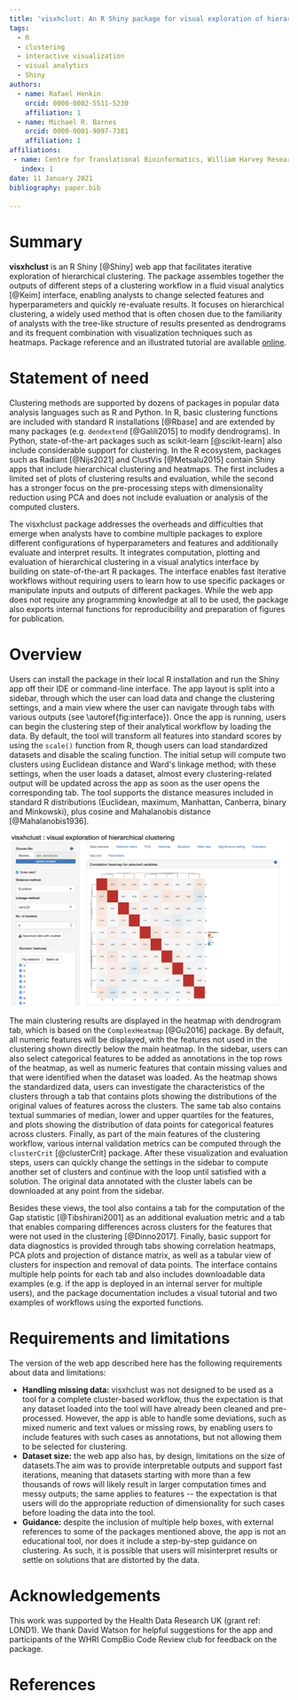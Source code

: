 ```yaml
---
title: 'visxhclust: An R Shiny package for visual exploration of hierarchical clustering'
tags:
  - R
  - clustering
  - interactive visualization
  - visual analytics
  - Shiny
authors:
  - name: Rafael Henkin
    orcid: 0000-0002-5511-5230
    affiliation: 1
  - name: Michael R. Barnes
    orcid: 0000-0001-9097-7381
    affiliation: 1
affiliations:
 - name: Centre for Translational Bioinformatics, William Harvey Research Institute, Faculty of Medicine and Dentistry, Queen Mary University of London
   index: 1
date: 11 January 2021
bibliography: paper.bib

---
```


# Summary

**visxhclust** is an R Shiny [@Shiny] web app that facilitates iterative exploration of hierarchical clustering. The package assembles together the outputs of different steps of a clustering workflow in a fluid visual analytics [@Keim] interface, enabling analysts to change selected features and hyperparameters and quickly re-evaluate results. It focuses on hierarchical clustering, a widely used method that is often chosen due to the familiarity of analysts with the tree-like structure of results presented as dendrograms and its frequent combination with visualization techniques such as heatmaps. Package reference and an illustrated tutorial are available [online](https://rhenkin.github.io/visxhclust/articles/visxhclust.html).

# Statement of need

Clustering methods are supported by dozens of packages in popular data analysis languages such as R and Python. In R, basic clustering functions are included with standard R installations [@Rbase] and are extended by many packages (e.g. `dendextend` [@Galili2015] to modify dendrograms). In Python, state-of-the-art packages such as scikit-learn [@scikit-learn] also include considerable support for clustering. In the R ecosystem, packages such as Radiant [@Nijs2021] and ClustVis [@Metsalu2015] contain Shiny apps that include hierarchical clustering and heatmaps. The first includes a limited set of plots of clustering results and evaluation, while the second has a stronger focus on the pre-processing steps with dimensionality reduction using PCA and does not include evaluation or analysis of the computed clusters. 

The visxhclust package addresses the overheads and difficulties that emerge when analysts have to combine multiple packages to explore different configurations of hyperparameters and features and additionally evaluate and interpret results. It integrates computation, plotting and evaluation of hierarchical clustering in a visual analytics interface by building on state-of-the-art R packages. The interface enables fast iterative workflows without requiring users to learn how to use specific packages or manipulate inputs and outputs of different packages. While the web app does not require any programming knowledge at all to be used, the package also exports internal functions for reproducibility and preparation of figures for publication.

# Overview

Users can install the package in their local R installation and run the Shiny app off their IDE or command-line interface. The app layout is split into a sidebar, through which the user can load data and change the clustering settings, and a main view where the user can navigate through tabs with various outputs (see \autoref{fig:interface}). Once the app is running, users can begin the clustering step of their analytical workflow by loading the data. By default, the tool will transform all features into standard scores by using the `scale()` function from R, though users can load standardized datasets and disable the scaling function. The initial setup will compute two clusters using Euclidean distance and Ward's linkage method; with these settings, when the user loads a dataset, almost every clustering-related output will be updated across the app as soon as the user opens the corresponding tab. The tool supports the distance measures included in standard R distributions (Euclidean, maximum, Manhattan, Canberra, binary and Minkowski), plus cosine and Mahalanobis distance [@Mahalanobis1936]. 

![Interface of visxhclust after loading a dataset.\label{fig:interface}](interface.png)

The main clustering results are displayed in the heatmap with dendrogram tab, which is based on the `ComplexHeatmap` [@Gu2016] package. By default, all numeric features will be displayed, with the features not used in the clustering shown directly below the main heatmap. In the sidebar, users can also select categorical features to be added as annotations in the top rows of the heatmap, as well as numeric features that contain missing values and that were identified when the dataset was loaded. As the heatmap shows the standardized data, users can investigate the characteristics of the clusters through a tab that contains plots showing the distributions of the original values of features across the clusters. The same tab also contains textual summaries of median, lower and upper quartiles for the features, and plots showing the distribution of data points for categorical features across clusters. Finally, as part of the main features of the clustering workflow, various internal validation metrics can be computed through the `clusterCrit` [@clusterCrit] package. After these visualization and evaluation steps, users can quickly change the settings in the sidebar to compute another set of clusters and continue with the loop until satisfied with a solution. The original data annotated with the cluster labels can be downloaded at any point from the sidebar.

Besides these views, the tool also contains a tab for the computation of the Gap statistic [@Tibshirani2001] as an additional evaluation metric and a tab that enables comparing differences across clusters for the features that were not used in the clustering [@Dinno2017]. Finally, basic support for data diagnostics is provided through tabs showing correlation heatmaps, PCA plots and projection of distance matrix, as well as a tabular view of clusters for inspection and removal of data points. The interface contains multiple help points for each tab and also includes downloadable data examples (e.g. if the app is deployed in an internal server for multiple users), and the package documentation includes a visual tutorial and two examples of workflows using the exported functions.

# Requirements and limitations

The version of the web app described here has the following requirements about data and limitations:

- **Handling missing data:** visxhclust was not designed to be used as a tool for a complete cluster-based workflow, thus the expectation is that any dataset loaded into the tool will have already been cleaned and pre-processed. However, the app is able to handle some deviations, such as mixed numeric and text values or missing rows, by enabling users to include features with such cases as annotations, but not allowing them to be selected for clustering.
- **Dataset size:** the web app also has, by design, limitations on the size of datasets.The aim was to provide interpretable outputs and support fast iterations, meaning that datasets starting with more than a few thousands of rows will likely result in larger computation times and messy outputs; the same applies to features -- the expectation is that users will do the appropriate reduction of dimensionality for such cases before loading the data into the tool.
- **Guidance:** despite the inclusion of multiple help boxes, with external references to some of the packages mentioned above, the app is not an educational tool, nor does it include a step-by-step guidance on clustering. As such, it is possible that users will misinterpret results or settle on solutions that are distorted by the data.

# Acknowledgements

This work was supported by the Health Data Research UK (grant ref: LOND1). We thank David Watson for helpful suggestions for the app and participants of the WHRI CompBio Code Review club for feedback on the package.

# References

